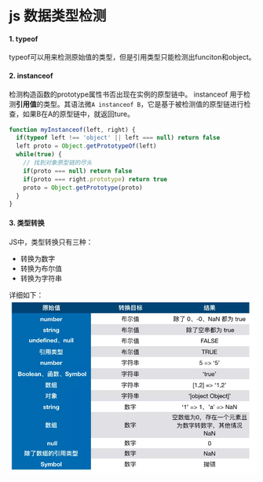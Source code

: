 # js 数据类型检测

#### 1. typeof
typeof可以用来检测原始值的类型，但是引用类型只能检测出funciton和object。

#### 2. instanceof
检测构造函数的prototype属性书否出现在实例的原型链中。
instanceof 用于检测**引用值**的类型。其语法微`A instanceof B`，它是基于被检测值的原型链进行检查，如果B在A的原型链中，就返回ture。
```javascript
function myInstanceof(left, right) {
  if(typeof left !== 'object' || left === null) return false
  left proto = Object.getPrototypeOf(left)
  while(true) {
    // 找到对象原型链的尽头
    if(proto === null) return false
    if(proto === right.prototype) return true
    proto = Object.getPrototype(proto)
  }
}
```

#### 3. 类型转换
JS中，类型转换只有三种：
- 转换为数字
- 转换为布尔值
- 转换为字符串

详细如下：
![image](./type.jpeg)